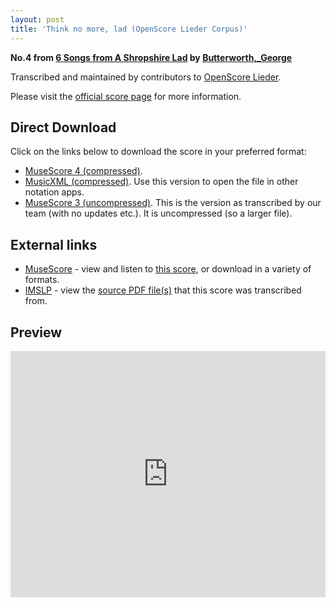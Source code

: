 ```yaml
---
layout: post
title: 'Think no more, lad (OpenScore Lieder Corpus)'
---
```


__No.4 from [6 Songs from A Shropshire Lad](https://fourscoreandmore.org/openscore/lieder/Butterworth,_George/6_Songs_from_A_Shropshire_Lad/) by [Butterworth,_George](https://fourscoreandmore.org/openscore/lieder/Butterworth,_George)__

Transcribed and maintained by contributors to [OpenScore Lieder].

Please visit the [official score page] for more information.

[official score page]: https://musescore.com/openscore-lieder-corpus/scores/6214846
[OpenScore Lieder]: https://musescore.com/openscore-lieder-corpus

## Direct Download

Click on the links below to download the score in your preferred format:
- [MuseScore 4 (compressed)](https://github.com/openscore/lieder/blob/main/scores/Butterworth,_George/6_Songs_from_A_Shropshire_Lad/4_Think_no_more,_lad/lc6214846.mscz?raw=true).
- [MusicXML (compressed)](https://github.com/openscore/lieder/blob/main/scores/Butterworth,_George/6_Songs_from_A_Shropshire_Lad/4_Think_no_more,_lad/lc6214846.mxl?raw=true). Use this version to open the file in other notation apps.
- [MuseScore 3 (uncompressed)](https://github.com/openscore/lieder/blob/main/scores/Butterworth,_George/6_Songs_from_A_Shropshire_Lad/4_Think_no_more,_lad/lc6214846.mscx?raw=true). This is the version as transcribed by our team (with no updates etc.). It is uncompressed (so a larger file).

## External links

- [MuseScore] - view and listen to [this score][MuseScore], or download in a variety of formats.
- [IMSLP] - view the [source PDF file(s)][IMSLP] that this score was transcribed from.

[MuseScore]: https://musescore.com/score/6214846
[IMSLP]: https://imslp.org/wiki/Special:ReverseLookup/239744

## Preview

<iframe width="100%" height="394" src="https://musescore.com/openscore-lieder-corpus/scores/6214846/embed" frameborder="0" allowfullscreen allow="autoplay; fullscreen"></iframe>
